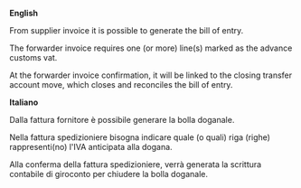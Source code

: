 **English**

From supplier invoice it is possible to generate the bill of entry.

The forwarder invoice requires one (or more) line(s) marked as the advance customs vat.

At the forwarder invoice confirmation, it will be linked to the closing transfer account
move, which closes and reconciles the bill of entry.

**Italiano**

Dalla fattura fornitore è possibile generare la bolla doganale.

Nella fattura spedizioniere bisogna indicare quale (o quali) riga (righe)
rappresenti(no) l'IVA anticipata alla dogana.

Alla conferma della fattura spedizioniere, verrà generata la scrittura contabile di
giroconto per chiudere la bolla doganale.
